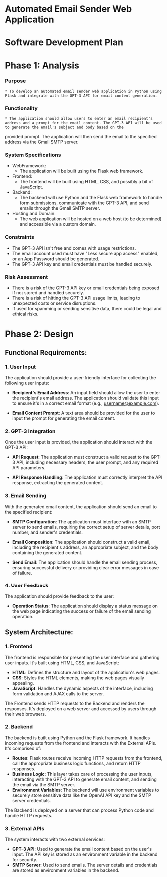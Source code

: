 # Automated Email Sender Web Application

# Software Development Plan



# Phase 1: Analysis
### Purpose
	* To develop an automated email sender web application in Python using Flask and integrate with the GPT-3 API for email content generation.
###  Functionality
	* The application should allow users to enter an email recipient's address and a prompt for the email content. The GPT-3 API will be used to generate the email's subject and body based on the 
provided prompt. The application will then send the email to the specified address via the Gmail SMTP server.

### System Specifications
* WebFramework:
	* The application will be built using the Flask web framework.
* Frontend:
	* The frontend will be built using HTML, CSS, and possibly a bit of JavaScript.
* Backend:
	* The backend will use Python and the Flask web framework to handle form submissions, communicate with the GPT-3 API, and send emails through the Gmail SMTP server.
*  Hosting and Domain:
	* The web application will be hosted on a web host (to be determined) and accessible via a custom domain.
### Constraints
* The GPT-3 API isn't free and comes with usage restrictions.
* The email account used must have "Less secure app access" enabled, or an App Password should be generated.
* The GPT-3 API key and email credentials must be handled securely.
### Risk Assessment
* There is a risk of the GPT-3 API key or email credentials being exposed if not stored and handled securely.
* There is a risk of hitting the GPT-3 API usage limits, leading to unexpected costs or service disruptions.
* If used for spamming or sending sensitive data, there could be legal and ethical risks.

# Phase 2: Design

## Functional Requirements:
### 1. User Input

The application should provide a user-friendly interface for collecting the following user inputs:

- **Recipient's Email Address**: An input field should allow the user to enter the recipient's email address. The application should validate this input to ensure it's in a correct email format (e.g., 
username@example.com).

- **Email Content Prompt**: A text area should be provided for the user to input the prompt for generating the email content.
### 2. GPT-3 Integration

Once the user input is provided, the application should interact with the GPT-3 API:

- **API Request**: The application must construct a valid request to the GPT-3 API, including necessary headers, the user prompt, and any required API parameters.

- **API Response Handling**: The application must correctly interpret the API response, extracting the generated content.

### 3. Email Sending

With the generated email content, the application should send an email to the specified recipient:

- **SMTP Configuration**: The application must interface with an SMTP server to send emails, requiring the correct setup of server details, port number, and sender's credentials.

- **Email Composition**: The application should construct a valid email, including the recipient's address, an appropriate subject, and the body containing the generated content.

- **Send Email**: The application should handle the email sending process, ensuring successful delivery or providing clear error messages in case of failure.

### 4. User Feedback

The application should provide feedback to the user:

- **Operation Status**: The application should display a status message on the web page indicating the success or failure of the email sending operation.

## System Architecture:
### 1. Frontend

The frontend is responsible for presenting the user interface and gathering user inputs. It's built using HTML, CSS, and JavaScript:

- **HTML**: Defines the structure and layout of the application's web pages.
- **CSS**: Styles the HTML elements, making the web pages visually appealing.
- **JavaScript**: Handles the dynamic aspects of the interface, including form validation and AJAX calls to the server.

The Frontend sends HTTP requests to the Backend and renders the responses. It's deployed on a web server and accessed by users through their web browsers.

### 2. Backend

The backend is built using Python and the Flask framework. It handles incoming requests from the frontend and interacts with the External APIs. It's comprised of:

- **Routes**: Flask routes receive incoming HTTP requests from the frontend, call the appropriate business logic functions, and return HTTP responses.
- **Business Logic**: This layer takes care of processing the user inputs, interacting with the GPT-3 API to generate email content, and sending the email via the SMTP server.
- **Environment Variables**: The backend will use environment variables to securely store sensitive data like the OpenAI API key and the SMTP server credentials.

The Backend is deployed on a server that can process Python code and handle HTTP requests.

### 3. External APIs

The system interacts with two external services:

- **GPT-3 API**: Used to generate the email content based on the user's input. The API key is stored as an environment variable in the backend for security.
- **SMTP Server**: Used to send emails. The server details and credentials are stored as environment variables in the backend.

